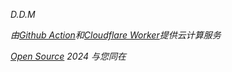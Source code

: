 

*D.D.M*

*由[Github Action](https://github.com/)和[Cloudflare Worker](https://cloudflare.com/)提供云计算服务*

*[Open Source](https://github.com/DanKE123abc/MyDockerMirror) 2024 与您同在*
